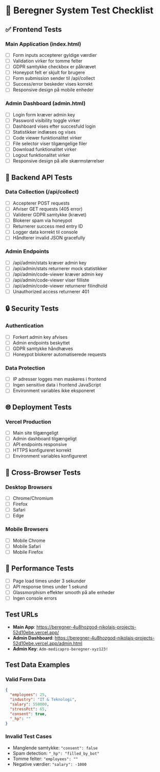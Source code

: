 # 🧪 Beregner System Test Checklist

## ✅ Frontend Tests

### Main Application (index.html)
- [ ] Form inputs accepterer gyldige værdier
- [ ] Validation virker for tomme felter
- [ ] GDPR samtykke checkbox er påkrævet
- [ ] Honeypot felt er skjult for brugere
- [ ] Form submission sender til /api/collect
- [ ] Success/error beskeder vises korrekt
- [ ] Responsive design på mobile enheder

### Admin Dashboard (admin.html)
- [ ] Login form kræver admin key
- [ ] Password visibility toggle virker
- [ ] Dashboard vises efter succesfuld login
- [ ] Statistikker indlæses og vises
- [ ] Code viewer funktionalitet virker
- [ ] File selector viser tilgængelige filer
- [ ] Download funktionalitet virker
- [ ] Logout funktionalitet virker
- [ ] Responsive design på alle skærmstørrelser

## 🔧 Backend API Tests

### Data Collection (/api/collect)
- [ ] Accepterer POST requests
- [ ] Afviser GET requests (405 error)
- [ ] Validerer GDPR samtykke (krævet)
- [ ] Blokerer spam via honeypot
- [ ] Returnerer success med entry ID
- [ ] Logger data korrekt til console
- [ ] Håndterer invalid JSON gracefully

### Admin Endpoints
- [ ] /api/admin/stats kræver admin key
- [ ] /api/admin/stats returnerer mock statistikker
- [ ] /api/admin/code-viewer kræver admin key
- [ ] /api/admin/code-viewer viser filliste
- [ ] /api/admin/code-viewer returnerer filindhold
- [ ] Unauthorized access returnerer 401

## 🔒 Security Tests

### Authentication
- [ ] Forkert admin key afvises
- [ ] Admin endpoints beskyttet
- [ ] GDPR samtykke håndhæves
- [ ] Honeypot blokerer automatiserede requests

### Data Protection
- [ ] IP adresser logges men maskeres i frontend
- [ ] Ingen sensitive data i frontend JavaScript
- [ ] Environment variables ikke eksponeret

## 🌐 Deployment Tests

### Vercel Production
- [ ] Main site tilgængeligt
- [ ] Admin dashboard tilgængeligt
- [ ] API endpoints responsive
- [ ] HTTPS konfigureret korrekt
- [ ] Environment variables konfigureret

## 📱 Cross-Browser Tests

### Desktop Browsers
- [ ] Chrome/Chromium
- [ ] Firefox
- [ ] Safari
- [ ] Edge

### Mobile Browsers
- [ ] Mobile Chrome
- [ ] Mobile Safari
- [ ] Mobile Firefox

## 🚀 Performance Tests

- [ ] Page load times under 3 sekunder
- [ ] API response times under 1 sekund
- [ ] Glassmorphism effekter smooth på alle enheder
- [ ] Ingen console errors

## Test URLs
- **Main App**: https://beregner-4u8hozgod-nikolajs-projects-52d10ebe.vercel.app/
- **Admin Dashboard**: https://beregner-4u8hozgod-nikolajs-projects-52d10ebe.vercel.app/admin.html
- **Admin Key**: `Adm-medicapro-beregner-xyz123!`

## Test Data Examples

### Valid Form Data
```json
{
  "employees": 25,
  "industry": "IT & Teknologi", 
  "salary": 550000,
  "stressPct": 65,
  "consent": true,
  "_hp": ""
}
```

### Invalid Test Cases
- Manglende samtykke: `"consent": false`
- Spam detection: `"_hp": "filled_by_bot"`
- Tomme felter: `"employees": ""`
- Negative værdier: `"salary": -1000`
